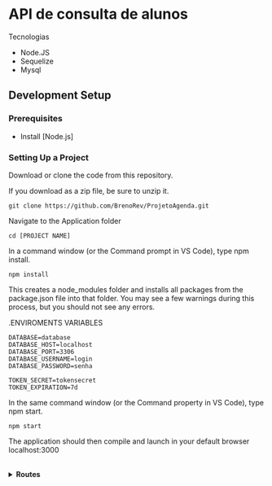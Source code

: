 # API de consulta de alunos

 <p>Tecnologias</p>
        <ul>
  <li>Node.JS</li>
  <li>Sequelize</li>
  <li>Mysql</li>
        </ul>

<h5>
  
## Development Setup

### Prerequisites

- Install [Node.js]

### Setting Up a Project

Download or clone the code from this repository.

If you download as a zip file, be sure to unzip it.

```
git clone https://github.com/BrenoRev/ProjetoAgenda.git
```

Navigate to the Application folder

```
cd [PROJECT NAME]
```

In a command window (or the Command prompt in VS Code), type npm install.

```
npm install
```

This creates a node_modules folder and installs all packages from the package.json file into that folder. You may see a few warnings during this process, but you should not see any errors.

.ENVIROMENTS VARIABLES
  ```
DATABASE=database
DATABASE_HOST=localhost
DATABASE_PORT=3306
DATABASE_USERNAME=login
DATABASE_PASSWORD=senha

TOKEN_SECRET=tokensecret
TOKEN_EXPIRATION=7d
  ```
  
In the same command window (or the Command property in VS Code), type npm start.

```
npm start
```
The application should then compile and launch in your default browser localhost:3000

<br>
<details>
    <br>
    <summary><b>Routes</b></summary>
    
 . Alunos ("/alunos")
  ```
router.get('/', alunoController.index);
router.get('/:id', alunoController.show);
router.post('/', loginRequired, alunoController.store);
router.put('/:id', loginRequired, alunoController.update);
router.delete('/:id', loginRequired, alunoController.delete);  
  ```
  .
    Login ("/tokens")
  ```
  router.post('/', tokenController.store);
  ```
  .
   Usuarios ("/users")
  
```
router.get('/',loginRequired, userController.index);
router.get('/:id',loginRequired, userController.show);
router.post('/', userController.store);
router.put('/',loginRequired, userController.update);
router.delete('/', loginRequired, userController.destroy); 
```
  .
    Fotos ("/fotos")
  
```
router.post('/', loginRequired, fotoController.store);
```
  .
   Home ("/")
```
router.get('/', homeController.index);
```

  </details>

